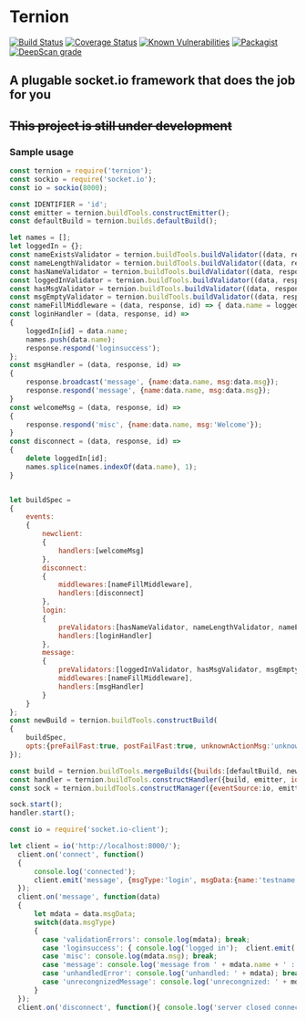 # Ternion

[![Build Status](https://travis-ci.org/michael-kamel/ternion.svg?branch=master)](https://travis-ci.org/michael-kamel/ternion)
[![Coverage Status](https://coveralls.io/repos/github/michael-kamel/ternion/badge.svg?branch=master)](https://coveralls.io/github/michael-kamel/ternion?branch=master)
[![Known Vulnerabilities](https://snyk.io/test/github/michael-kamel/ternion/badge.svg)](https://snyk.io/test/github/michael-kamel/ternion)
[![Packagist](https://img.shields.io/packagist/l/doctrine/orm.svg)](https://img.shields.io/packagist/l/doctrine/orm.svg)
[![DeepScan grade](https://deepscan.io/api/teams/6299/projects/8218/branches/94587/badge/grade.svg)](https://deepscan.io/dashboard#view=project&tid=6299&pid=8218&bid=94587)

## A plugable socket.io framework that does the job for you

## ~~This project is still under development~~

### Sample usage

``` javascript
const ternion = require('ternion');
const sockio = require('socket.io');
const io = sockio(8000);

const IDENTIFIER = 'id';
const emitter = ternion.buildTools.constructEmitter();
const defaultBuild = ternion.builds.defaultBuild();

let names = [];
let loggedIn = {};
const nameExistsValidator = ternion.buildTools.buildValidator((data, response, id) => names.indexOf(data.name) === -1, 'Name exists');
const nameLengthValidator = ternion.buildTools.buildValidator((data, response, id) => data.name.length > 2, 'Name must be of length 3 atleast');
const hasNameValidator = ternion.buildTools.buildValidator((data, response, id) => !!data.name, 'No Name provided');
const loggedInValidator = ternion.buildTools.buildValidator((data, response, id) => !!loggedIn[id], 'Not logged in');
const hasMsgValidator = ternion.buildTools.buildValidator((data, response, id) => !!data.msg, 'No message provided');
const msgEmptyValidator = ternion.buildTools.buildValidator((data, response, id) => data.msg.length > 2, 'Message must be of length 3 at least');
const nameFillMiddleware = (data, response, id) => { data.name = loggedIn[id] };
const loginHandler = (data, response, id) =>
{
    loggedIn[id] = data.name;
    names.push(data.name);
    response.respond('loginsuccess');
};
const msgHandler = (data, response, id) =>
{
    response.broadcast('message', {name:data.name, msg:data.msg});
    response.respond('message', {name:data.name, msg:data.msg});
}
const welcomeMsg = (data, response, id) =>
{
    response.respond('misc', {name:data.name, msg:'Welcome'});
}
const disconnect = (data, response, id) =>
{
    delete loggedIn[id];
    names.splice(names.indexOf(data.name), 1);
}


let buildSpec =
{
    events:
    {
        newclient:
        {
            handlers:[welcomeMsg]
        },
        disconnect:
        {
            middlewares:[nameFillMiddleware],
            handlers:[disconnect]
        },
        login:
        {
            preValidators:[hasNameValidator, nameLengthValidator, nameExistsValidator],
            handlers:[loginHandler]
        },
        message:
        {
            preValidators:[loggedInValidator, hasMsgValidator, msgEmptyValidator],
            middlewares:[nameFillMiddleware],
            handlers:[msgHandler]
        }
    }
};
const newBuild = ternion.buildTools.constructBuild(
{
    buildSpec,
    opts:{preFailFast:true, postFailFast:true, unknownActionMsg:'unknown', ignoreUnregisteredEvents:false}
});

const build = ternion.buildTools.mergeBuilds({builds:[defaultBuild, newBuild]});
const handler = ternion.buildTools.constructHandler({build, emitter, identifier:IDENTIFIER});
const sock = ternion.buildTools.constructManager({eventSource:io, emitter, identifier:IDENTIFIER});

sock.start();
handler.start();
```

``` javascript
const io = require('socket.io-client');

let client = io('http://localhost:8000/');
  client.on('connect', function()
  {
      console.log('connected');
      client.emit('message', {msgType:'login', msgData:{name:'testname'}});
  });
  client.on('message', function(data)
  {
      let mdata = data.msgData;
      switch(data.msgType)
      {
        case 'validationErrors': console.log(mdata); break;
        case 'loginsuccess': { console.log('logged in');  client.emit('message', {msgType:'message', msgData:{msg:'some random msg'}}); break; }
        case 'misc': console.log(mdata.msg); break;
        case 'message': console.log('message from ' + mdata.name + ' : ' + mdata.msg); break;
        case 'unhandledError': console.log('unhandled: ' + mdata); break;
        case 'unrecongnizedMessage': console.log('unrecongnized: ' + mdata); break;
      }
  });
  client.on('disconnect', function(){ console.log('server closed connection')});

```
